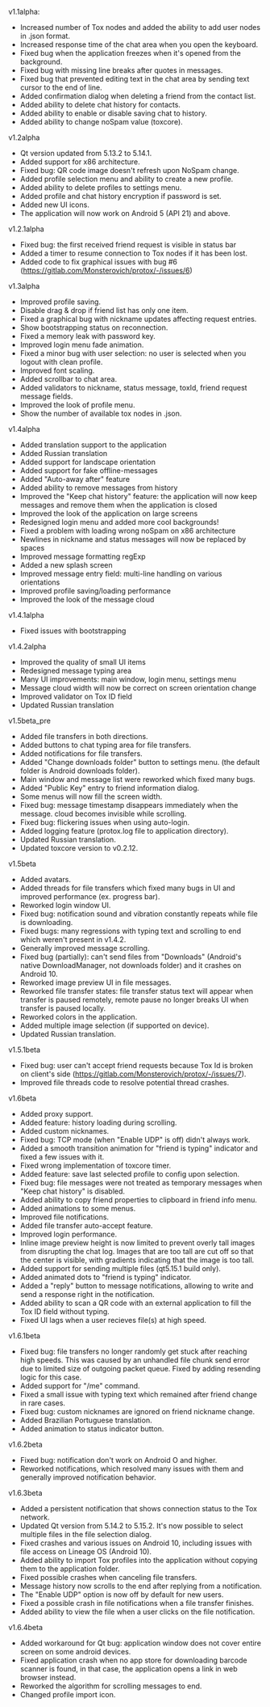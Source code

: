 v1.1alpha:

- Increased number of Tox nodes and added the ability to add user nodes in .json format.
- Increased response time of the chat area when you open the keyboard.
- Fixed bug when the application freezes when it's opened from the background.
- Fixed bug with missing line breaks after quotes in messages.
- Fixed bug that prevented editing text in the chat area by sending text cursor to the end of line.
- Added confirmation dialog when deleting a friend from the contact list.
- Added ability to delete chat history for contacts.
- Added ability to enable or disable saving chat to history.
- Added ability to change noSpam value (toxcore).

v1.2alpha

- Qt version updated from 5.13.2 to 5.14.1.
- Added support for x86 architecture.
- Fixed bug: QR code image doesn't refresh upon NoSpam change.
- Added profile selection menu and ability to create a new profile.
- Added ability to delete profiles to settings menu.
- Added profile and chat history encryption if password is set.
- Added new UI icons.
- The application will now work on Android 5 (API 21) and above.

v1.2.1alpha

- Fixed bug: the first received friend request is visible in status bar
- Added a timer to resume connection to Tox nodes if it has been lost.
- Added code to fix graphical issues with bug #6 (https://gitlab.com/Monsterovich/protox/-/issues/6)

v1.3alpha

- Improved profile saving.
- Disable drag & drop if friend list has only one item.
- Fixed a graphical bug with nickname updates affecting request entries.
- Show bootstrapping status on reconnection.
- Fixed a memory leak with password key.
- Improved login menu fade animation.
- Fixed a minor bug with user selection: no user is selected when you logout with clean profile.
- Improved font scaling.
- Added scrollbar to chat area.
- Added validators to nickname, status message, toxId, friend request message fields.
- Improved the look of profile menu.
- Show the number of available tox nodes in .json.

v1.4alpha

- Added translation support to the application
- Added Russian translation
- Added support for landscape orientation
- Added support for fake offline-messages
- Added "Auto-away after" feature
- Added ability to remove messages from history
- Improved the "Keep chat history" feature: the application will now keep messages and remove them when the application is closed
- Improved the look of the application on large screens
- Redesigned login menu and added more cool backgrounds!
- Fixed a problem with loading wrong noSpam on x86 architecture
- Newlines in nickname and status messages will now be replaced by spaces
- Improved message formatting regExp
- Added a new splash screen
- Improved message entry field: multi-line handling on various orientations
- Improved profile saving/loading performance
- Improved the look of the message cloud

v1.4.1alpha

- Fixed issues with bootstrapping

v1.4.2alpha

- Improved the quality of small UI items
- Redesigned message typing area
- Many UI improvements: main window, login menu, settings menu
- Message cloud width will now be correct on screen orientation change
- Improved validator on Tox ID field
- Updated Russian translation

v1.5beta_pre

- Added file transfers in both directions.
- Added buttons to chat typing area for file transfers.
- Added notifications for file transfers.
- Added "Change downloads folder" button to settings menu. (the default folder is Android downloads folder).
- Main window and message list were reworked which fixed many bugs.
- Added "Public Key" entry to friend information dialog.
- Some menus will now fill the screen width.
- Fixed bug: message timestamp disappears immediately when the message. cloud becomes invisible while scrolling.
- Fixed bug: flickering issues when using auto-login.
- Added logging feature (protox.log file to application directory).
- Updated Russian translation.
- Updated toxcore version to v0.2.12.

v1.5beta

- Added avatars.
- Added threads for file transfers which fixed many bugs in UI and improved performance (ex. progress bar).
- Reworked login window UI.
- Fixed bug: notification sound and vibration constantly repeats while file is downloading.
- Fixed bugs: many regressions with typing text and scrolling to end which weren't present in v1.4.2.
- Generally improved message scrolling.
- Fixed bug (partially): can't send files from "Downloads" (Android's native DownloadManager, not downloads folder) and it crashes on Android 10.
- Reworked image preview UI in file messages.
- Reworked file transfer states: file transfer status text will appear when transfer is paused remotely, remote pause no longer breaks UI when transfer is paused locally. 
- Reworked colors in the application.
- Added multiple image selection (if supported on device).
- Updated Russian translation.

v1.5.1beta

- Fixed bug: user can't accept friend requests because Tox Id is broken on client's side (https://gitlab.com/Monsterovich/protox/-/issues/7).
- Improved file threads code to resolve potential thread crashes.

v1.6beta

- Added proxy support.
- Added feature: history loading during scrolling.
- Added custom nicknames.
- Fixed bug: TCP mode (when "Enable UDP" is off) didn't always work.
- Added a smooth transition animation for "friend is typing" indicator and fixed a few issues with it.
- Fixed wrong implementation of toxcore timer.
- Added feature: save last selected profile to config upon selection.
- Fixed bug: file messages were not treated as temporary messages when "Keep chat history" is disabled.
- Added ability to copy friend properties to clipboard in friend info menu.
- Added animations to some menus.
- Improved file notifications.
- Added file transfer auto-accept feature.
- Improved login performance.
- Inline image preview height is now limited to prevent overly tall images from disrupting the chat log. Images that are too tall are cut off so that the center is visible, with gradients indicating that the image is too tall.
- Added support for sending multiple files (qt5.15.1 build only).
- Added animated dots to "friend is typing" indicator.
- Added a "reply" button to message notifications, allowing to write and send a response right in the notification.
- Added ability to scan a QR code with an external application to fill the Tox ID field without typing.
- Fixed UI lags when a user recieves file(s) at high speed.

v1.6.1beta

- Fixed bug: file transfers no longer randomly get stuck after reaching high speeds. This was caused by an unhandled file chunk send error due to limited size of outgoing packet queue. Fixed by adding resending logic for this case.
- Added support for "/me" command.
- Fixed a small issue with typing text which remained after friend change in rare cases.
- Fixed bug: custom nicknames are ignored on friend nickname change.
- Added Brazilian Portuguese translation.
- Added animation to status indicator button.

v1.6.2beta

- Fixed bug: notification don't work on Android O and higher.
- Reworked notifications, which resolved many issues with them and generally improved notification behavior.

v1.6.3beta

- Added a persistent notification that shows connection status to the Tox network.
- Updated Qt version from 5.14.2 to 5.15.2. It's now possible to select multiple files in the file selection dialog.
- Fixed crashes and various issues on Android 10, including issues with file access on Lineage OS (Android 10).
- Added ability to import Tox profiles into the application without copying them to the application folder.
- Fixed possible crashes when canceling file transfers.
- Message history now scrolls to the end after replying from a notification.
- The "Enable UDP" option is now off by default for new users.
- Fixed a possible crash in file notifications when a file transfer finishes.
- Added ability to view the file when a user clicks on the file notification.

v1.6.4beta

- Added workaround for Qt bug: application window does not cover entire screen on some android devices.
- Fixed application crash when no app store for downloading barcode scanner is found, in that case, the application opens a link in web browser instead.
- Reworked the algorithm for scrolling messages to end.
- Changed profile import icon.
